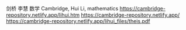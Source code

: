 剑桥 李慧 数学
Cambridge, Hui Li, mathematics
https://cambridge-repository.netlify.app/lihui.htm
https://cambridge-repository.netlify.app/
https://cambridge-repository.netlify.app/lihui_files/theis.pdf
